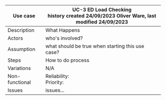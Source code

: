 | Use case       | UC-3 ED Load Checking   <br> history created 24/09/2023 Oliver Ware, last modified 24/09/2023 |
|----------------|------------------------------------------------------------------------------------------------------------------------------------------------------------------------------------------------------------------------------------------------------------------------------------------------------------------------------------------------------------------------------------------------------------------------------------------------------------------------------------------------------------------------------------------------------------------------------------------------------------------------------------------------------------------------------------------------------------------------------------------------------------------------------------------------------------------------------------------------------------------------------------------------------------------|
| Description    | What Happens             
| Actors         | who's involved?                                                    
| Assumption     | what should be true when starting this use case? |
| Steps          | How to do process
| Variations     | N/A|
| Non-functional |   Reliability:  <br> Priority:  |
| Issues         |   issues... |


